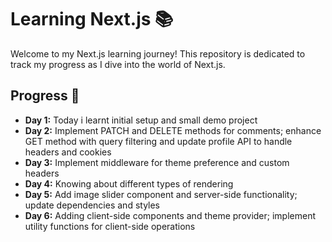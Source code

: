 # Learning Next.js 📚

Welcome to my Next.js learning journey! This repository is dedicated to track my progress as I dive into the world of Next.js.

## Progress 🚀

- **Day 1:** Today i learnt initial setup and small demo project
- **Day 2:** Implement PATCH and DELETE methods for comments; enhance GET method with query filtering and update profile API to handle headers and cookies
- **Day 3:** Implement middleware for theme preference and custom headers
- **Day 4:** Knowing about different types of rendering
- **Day 5:** Add image slider component and server-side functionality; update dependencies and styles
- **Day 6:** Adding client-side components and theme provider; implement utility functions for client-side operations